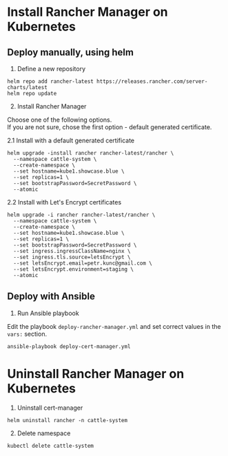 # Install Rancher Manager on Kubernetes

## Deploy manually, using helm

1. Define a new repository
```
helm repo add rancher-latest https://releases.rancher.com/server-charts/latest
helm repo update
```

2. Install Rancher Manager

Choose one of the following options. \
If you are not sure, chose the first option - default generated certificate.

2.1 Install with a default generated certificate

```
helm upgrade -install rancher rancher-latest/rancher \
  --namespace cattle-system \
  --create-namespace \
  --set hostname=kube1.showcase.blue \
  --set replicas=1 \
  --set bootstrapPassword=SecretPassword \
  --atomic
```

2.2 Install with Let's Encrypt certificates
```
helm upgrade -i rancher rancher-latest/rancher \
  --namespace cattle-system \
  --create-namespace \
  --set hostname=kube1.showcase.blue \
  --set replicas=1 \
  --set bootstrapPassword=SecretPassword \
  --set ingress.ingressClassName=nginx \
  --set ingress.tls.source=letsEncrypt \
  --set letsEncrypt.email=petr.kunc@gmail.com \
  --set letsEncrypt.environment=staging \
  --atomic
```


## Deploy with Ansible

1. Run Ansible playbook

Edit the playbook `deploy-rancher-manager.yml` and set correct values in the `vars:` section.

```
ansible-playbook deploy-cert-manager.yml
```


# Uninstall Rancher Manager on Kubernetes

1. Uninstall cert-manager
```
helm uninstall rancher -n cattle-system
```

2. Delete namespace
```
kubectl delete cattle-system
```